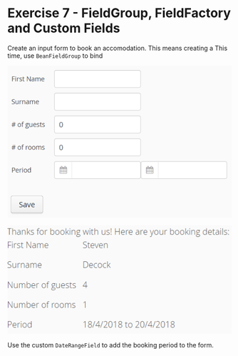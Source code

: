 # Exercise 7 - FieldGroup, FieldFactory and Custom Fields

Create an input form to book an accomodation. This means creating a 
This time, use `BeanFieldGroup` to bind 

![screenshot](exercise_1.png)

![screenshot](exercise_2.png)

Use the custom `DateRangeField` to add the booking period to the form.
